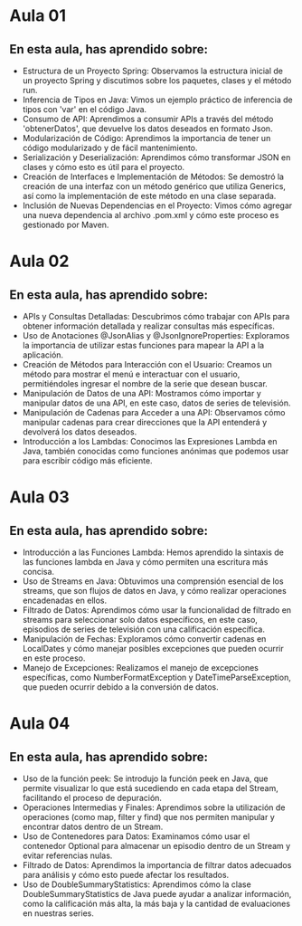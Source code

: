 # Aula 01

## En esta aula, has aprendido sobre:

- Estructura de un Proyecto Spring: Observamos la estructura inicial de un proyecto Spring y discutimos sobre los paquetes, clases y el método run.
- Inferencia de Tipos en Java: Vimos un ejemplo práctico de inferencia de tipos con 'var' en el código Java.
- Consumo de API: Aprendimos a consumir APIs a través del método 'obtenerDatos', que devuelve los datos deseados en formato Json.
- Modularización de Código: Aprendimos la importancia de tener un código modularizado y de fácil mantenimiento.
- Serialización y Deserialización: Aprendimos cómo transformar JSON en clases y cómo esto es útil para el proyecto.
- Creación de Interfaces e Implementación de Métodos: Se demostró la creación de una interfaz con un método genérico que utiliza Generics, así como la implementación de este método en una clase separada.
- Inclusión de Nuevas Dependencias en el Proyecto: Vimos cómo agregar una nueva dependencia al archivo .pom.xml y cómo este proceso es gestionado por Maven.

# Aula 02

## En esta aula, has aprendido sobre:

- APIs y Consultas Detalladas: Descubrimos cómo trabajar con APIs para obtener información detallada y realizar consultas más específicas.
- Uso de Anotaciones @JsonAlias y @JsonIgnoreProperties: Exploramos la importancia de utilizar estas funciones para mapear la API a la aplicación.
- Creación de Métodos para Interacción con el Usuario: Creamos un método para mostrar el menú e interactuar con el usuario, permitiéndoles ingresar el nombre de la serie que desean buscar.
- Manipulación de Datos de una API: Mostramos cómo importar y manipular datos de una API, en este caso, datos de series de televisión.
- Manipulación de Cadenas para Acceder a una API: Observamos cómo manipular cadenas para crear direcciones que la API entenderá y devolverá los datos deseados.
- Introducción a los Lambdas: Conocimos las Expresiones Lambda en Java, también conocidas como funciones anónimas que podemos usar para escribir código más eficiente.

# Aula 03

## En esta aula, has aprendido sobre:

- Introducción a las Funciones Lambda: Hemos aprendido la sintaxis de las funciones lambda en Java y cómo permiten una escritura más concisa.
- Uso de Streams en Java: Obtuvimos una comprensión esencial de los streams, que son flujos de datos en Java, y cómo realizar operaciones encadenadas en ellos.
- Filtrado de Datos: Aprendimos cómo usar la funcionalidad de filtrado en streams para seleccionar solo datos específicos, en este caso, episodios de series de televisión con una calificación específica.
- Manipulación de Fechas: Exploramos cómo convertir cadenas en LocalDates y cómo manejar posibles excepciones que pueden ocurrir en este proceso.
- Manejo de Excepciones: Realizamos el manejo de excepciones específicas, como NumberFormatException y DateTimeParseException, que pueden ocurrir debido a la conversión de datos.

# Aula 04

## En esta aula, has aprendido sobre:

- Uso de la función peek: Se introdujo la función peek en Java, que permite visualizar lo que está sucediendo en cada etapa del Stream, facilitando el proceso de depuración.
- Operaciones Intermedias y Finales: Aprendimos sobre la utilización de operaciones (como map, filter y find) que nos permiten manipular y encontrar datos dentro de un Stream.
- Uso de Contenedores para Datos: Examinamos cómo usar el contenedor Optional para almacenar un episodio dentro de un Stream y evitar referencias nulas.
- Filtrado de Datos: Aprendimos la importancia de filtrar datos adecuados para análisis y cómo esto puede afectar los resultados.
- Uso de DoubleSummaryStatistics: Aprendimos cómo la clase DoubleSummaryStatistics de Java puede ayudar a analizar información, como la calificación más alta, la más baja y la cantidad de evaluaciones en nuestras series.
